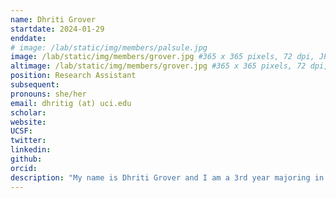 ```yaml
---
name: Dhriti Grover
startdate: 2024-01-29
enddate:
# image: /lab/static/img/members/palsule.jpg
image: /lab/static/img/members/grover.jpg #365 x 365 pixels, 72 dpi, JPG
altimage: /lab/static/img/members/grover.jpg #365 x 365 pixels, 72 dpi, JPG
position: Research Assistant
subsequent:
pronouns: she/her
email: dhritig (at) uci.edu
scholar:
website:
UCSF:
twitter: 
linkedin: 
github: 
orcid:
description: "My name is Dhriti Grover and I am a 3rd year majoring in Cognitive Science. My research interests lie in how psychological factors shape memory, the neural pathways that underlie it, and how these processes guide individual decision-making. Outside of the lab I love spending time reading, hiking and watching rom coms. "
---
```


